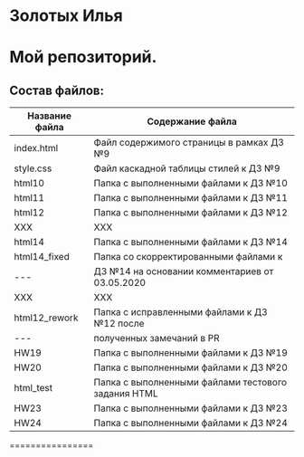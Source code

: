 # Золотых Илья
Мой репозиторий.
================
## Состав файлов:

Название файла  | Содержание файла
----------------|----------------------
index.html      | Файл содержимого страницы в рамках ДЗ №9
style.css       | Файл каскадной таблицы стилей к ДЗ №9
html10          | Папка с выполненными файлами к ДЗ №10
html11          | Папка с выполненными файлами к ДЗ №11
html12          | Папка с выполненными файлами к ДЗ №12
XXX             | XXX
html14          | Папка с выполненными файлами к ДЗ №14
html14_fixed    | Папка со скорректированными файлами к  
---             | ДЗ №14 на основании комментариев от 03.05.2020
XXX             | XXX
html12_rework   | Папка с исправленными файлами к ДЗ №12 после 
---             | полученных замечаний в PR
HW19		        | Папка с выполненными файлами к ДЗ №19
HW20		        | Папка с выполненными файлами к ДЗ №20
html_test       | Папка с выполненными файлами тестового задания HTML
HW23		        | Папка с выполненными файлами к ДЗ №23
HW24		        | Папка с выполненными файлами к ДЗ №24
================

